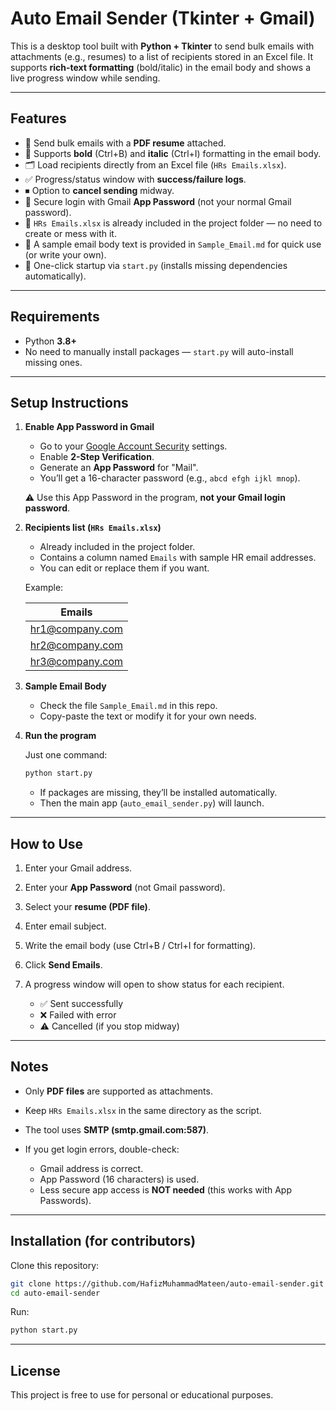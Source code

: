 # Auto Email Sender (Tkinter + Gmail)

This is a desktop tool built with **Python + Tkinter** to send bulk emails with attachments (e.g., resumes) to a list of recipients stored in an Excel file.
It supports **rich-text formatting** (bold/italic) in the email body and shows a live progress window while sending.

---

## Features

* 📄 Send bulk emails with a **PDF resume** attached.
* 📝 Supports **bold** (Ctrl+B) and **italic** (Ctrl+I) formatting in the email body.
* 🗂 Load recipients directly from an Excel file (`HRs Emails.xlsx`).
* ✅ Progress/status window with **success/failure logs**.
* ⏹ Option to **cancel sending** midway.
* 🔑 Secure login with Gmail **App Password** (not your normal Gmail password).
* 📌 `HRs Emails.xlsx` is already included in the project folder — no need to create or mess with it.
* 📨 A sample email body text is provided in `Sample_Email.md` for quick use (or write your own).
* 🚀 One-click startup via `start.py` (installs missing dependencies automatically).

---

## Requirements

* Python **3.8+**
* No need to manually install packages — `start.py` will auto-install missing ones.

---

## Setup Instructions

1. **Enable App Password in Gmail**

   * Go to your [Google Account Security](https://myaccount.google.com/security) settings.
   * Enable **2-Step Verification**.
   * Generate an **App Password** for "Mail".
   * You’ll get a 16-character password (e.g., `abcd efgh ijkl mnop`).

   ⚠️ Use this App Password in the program, **not your Gmail login password**.

2. **Recipients list (`HRs Emails.xlsx`)**

   * Already included in the project folder.
   * Contains a column named `Emails` with sample HR email addresses.
   * You can edit or replace them if you want.

   Example:

   | Emails                                    |
   | ----------------------------------------- |
   | [hr1@company.com](mailto:hr1@company.com) |
   | [hr2@company.com](mailto:hr2@company.com) |
   | [hr3@company.com](mailto:hr3@company.com) |

3. **Sample Email Body**

   * Check the file `Sample_Email.md` in this repo.
   * Copy-paste the text or modify it for your own needs.

4. **Run the program**

   Just one command:

   ```bash
   python start.py
   ```

   * If packages are missing, they’ll be installed automatically.
   * Then the main app (`auto_email_sender.py`) will launch.

---

## How to Use

1. Enter your Gmail address.
2. Enter your **App Password** (not Gmail password).
3. Select your **resume (PDF file)**.
4. Enter email subject.
5. Write the email body (use Ctrl+B / Ctrl+I for formatting).
6. Click **Send Emails**.
7. A progress window will open to show status for each recipient.

   * ✅ Sent successfully
   * ❌ Failed with error
   * ⚠ Cancelled (if you stop midway)

---

## Notes

* Only **PDF files** are supported as attachments.
* Keep `HRs Emails.xlsx` in the same directory as the script.
* The tool uses **SMTP (smtp.gmail.com:587)**.
* If you get login errors, double-check:

  * Gmail address is correct.
  * App Password (16 characters) is used.
  * Less secure app access is **NOT needed** (this works with App Passwords).

---

## Installation (for contributors)

Clone this repository:

```bash
git clone https://github.com/HafizMuhammadMateen/auto-email-sender.git
cd auto-email-sender
```

Run:

```bash
python start.py
```

---

## License

This project is free to use for personal or educational purposes.


